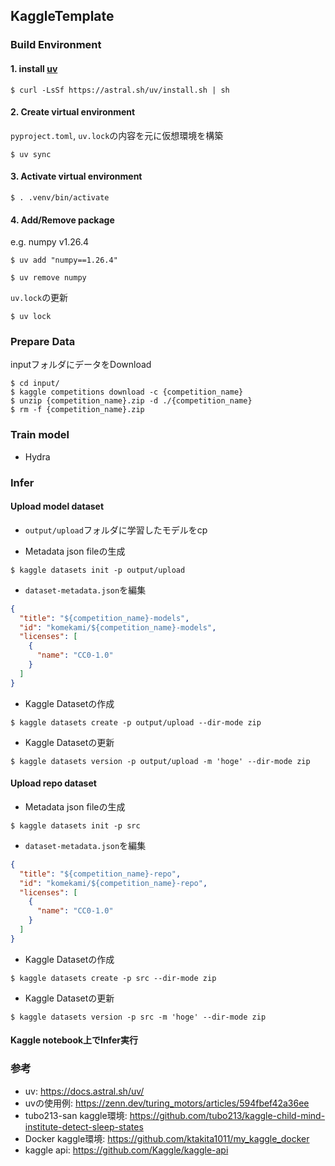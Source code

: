 ## KaggleTemplate

### Build Environment

#### 1. install [uv](https://docs.astral.sh/uv/)

```
$ curl -LsSf https://astral.sh/uv/install.sh | sh
```

#### 2. Create virtual environment

`pyproject.toml`, `uv.lock`の内容を元に仮想環境を構築

```
$ uv sync
```

#### 3. Activate virtual environment

```
$ . .venv/bin/activate
```

#### 4. Add/Remove package

e.g. numpy v1.26.4

```
$ uv add "numpy==1.26.4"
```

```
$ uv remove numpy
```

`uv.lock`の更新

```
$ uv lock
```

### Prepare Data

inputフォルダにデータをDownload

```
$ cd input/
$ kaggle competitions download -c {competition_name}
$ unzip {competition_name}.zip -d ./{competition_name}
$ rm -f {competition_name}.zip
```

### Train model

- Hydra

### Infer

#### Upload model dataset

- `output/upload`フォルダに学習したモデルをcp

- Metadata json fileの生成

```
$ kaggle datasets init -p output/upload
```

- `dataset-metadata.json`を編集

```json
{
  "title": "${competition_name}-models",
  "id": "komekami/${competition_name}-models",
  "licenses": [
    {
      "name": "CC0-1.0"
    }
  ]
}
```

- Kaggle Datasetの作成

```
$ kaggle datasets create -p output/upload --dir-mode zip
```

- Kaggle Datasetの更新

```
$ kaggle datasets version -p output/upload -m 'hoge' --dir-mode zip
```


#### Upload repo dataset

- Metadata json fileの生成

```
$ kaggle datasets init -p src
```

- `dataset-metadata.json`を編集

```json
{
  "title": "${competition_name}-repo",
  "id": "komekami/${competition_name}-repo",
  "licenses": [
    {
      "name": "CC0-1.0"
    }
  ]
}
```

- Kaggle Datasetの作成

```
$ kaggle datasets create -p src --dir-mode zip
```

- Kaggle Datasetの更新

```
$ kaggle datasets version -p src -m 'hoge' --dir-mode zip
```

#### Kaggle notebook上でInfer実行



### 参考

- uv: https://docs.astral.sh/uv/
- uvの使用例: https://zenn.dev/turing_motors/articles/594fbef42a36ee
- tubo213-san kaggle環境: https://github.com/tubo213/kaggle-child-mind-institute-detect-sleep-states
- Docker kaggle環境: https://github.com/ktakita1011/my_kaggle_docker
- kaggle api: https://github.com/Kaggle/kaggle-api
